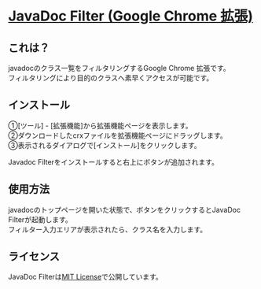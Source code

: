[JavaDoc Filter (Google Chrome 拡張)](http://junk-box.appspot.com/appdocs/java/chromeEx.html)
=====================================================================

これは？
--------

javadocのクラス一覧をフィルタリングするGoogle Chrome 拡張です。  
フィルタリングにより目的のクラスへ素早くアクセスが可能です。

インストール
------------

①[ツール] - [拡張機能]から拡張機能ページを表示します。  
②ダウンロードしたcrxファイルを拡張機能ページにドラッグします。  
③表示されるダイアログで[インストール]をクリックします。  

Javadoc Filterをインストールすると右上にボタンが追加されます。

使用方法
--------

javadocのトップページを開いた状態で、ボタンをクリックするとJavaDoc Filterが起動します。  
フィルター入力エリアが表示されたら、クラス名を入力します。

ライセンス
----------

JavaDoc Filterは[MIT License](https://github.com/junk-box/javadoc-filter.crx/blob/master/MIT-LICENSE)で公開しています。
